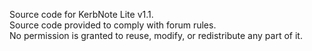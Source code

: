 Source code for KerbNote Lite v1.1.  
Source code provided to comply with forum rules.  
No permission is granted to reuse, modify, or redistribute any part of it.
